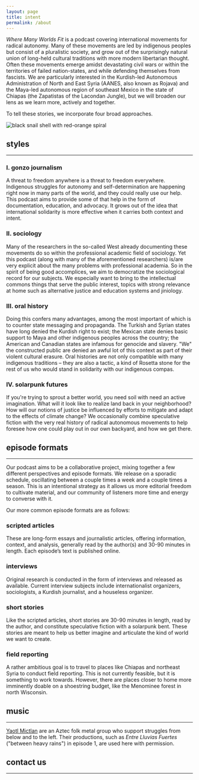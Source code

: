 ```yaml
---
layout: page
title: intent
permalink: /about
---
```


*Where Many Worlds Fit* is a podcast covering international movements for
radical autonomy. Many of these movements are led by indigenous peoples but
consist of a pluralistic society, and grow out of the surprisingly natural
union of long-held cultural traditions with more modern libertarian thought.
Often these movements emerge amidst devastating civil wars or within the
territories of failed nation-states, and while defending themselves from
fascists. We are particularly interested in the Kurdish-led Autonomous
Administration of North and East Syria (AANES, also known as Rojava) and the
Maya-led autonomous region of southeast Mexico in the state of Chiapas (the
Zapatistas of the Lacondan Jungle), but we will broaden our lens as we learn
more, actively and together.

To tell these stories, we incorporate four broad approaches.

<div class="featured-image">
  <img src="https://manyworldspod.github.io/assets/img/snail.jpg" alt="black snail shell with red-orange spiral" title="black snail shell with red-orange spiral">
</div>

## styles

---

### I. gonzo journalism

A threat to freedom anywhere is a threat to freedom everywhere. Indigenous
struggles for autonomy and self-determination are happening right now in many
parts of the world, and they could really use our help. This podcast aims to
provide some of that help in the form of documentation, education, and
advocacy. It grows out of the idea that international solidarity is more
effective when it carries both context and intent.

### II. sociology

Many of the researchers in the so-called West already documenting these
movements do so within the professional academic field of sociology. Yet this
podcast (along with many of the aforementioned researchers) is/are very
explicit about the many problems with professional academia. So in the spirit
of being good accomplices, we aim to democratize the sociological record for
our subjects. We especially want to bring to the intellectual commons things
that serve the public interest, topics with strong relevance at home such as
alternative justice and education systems and jiniology.

### III. oral history

Doing this confers many advantages, among the most important of which is to
counter state messaging and propaganda. The Turkish and Syrian states have long
denied the Kurdish right to exist; the Mexican state denies basic support to
Maya and other indigenous peoples across the country; the American and Canadian
states are infamous for genocide and slavery. "We" the constructed public are
denied an awful lot of this context as part of their violent cultural erasure.
Oral histories are not only compatible with many indigenous traditions – they
are also a tactic, a kind of Rosetta stone for the rest of us who would stand
in solidarity with our indigenous compas.

### IV. solarpunk futures

If you're trying to sprout a better world, you need soil with need an active
imagination. What will it look like to realize land back in your neighborhood?
How will our notions of justice be influenced by efforts to mitigate and adapt
to the effects of climate change? We occasionally combine speculative fiction
with the very real history of radical autonomous movements to help foresee how
one could play out in our own backyard, and how we get there.

## episode formats

---

Our podcast aims to be a collaborative project, mixing together a few different
perspectives and episode formats. We release on a sporadic schedule,
oscillating between a couple times a week and a couple times a season. This is
an intentional strategy as it allows us more editorial freedom to cultivate
material, and our community of listeners more time and energy to converse
with it.

Our more common episode formats are as follows:

### scripted articles

These are long-form essays and journalistic articles, offering information,
context, and analysis, generally read by the author(s) and 30-90 minutes in
length. Each episode’s text is published online.

### interviews

Original research is conducted in the form of interviews and released as
available. Current interview subjects include internationalist organizers,
sociologists, a Kurdish journalist, and a houseless organizer.

### short stories

Like the scripted articles, short stories are 30-90 minutes in length, read by
the author, and constitute speculative fiction with a solarpunk bent. These
stories are meant to help us better imagine and articulate the kind of world we
want to create.

### field reporting

A rather ambitious goal is to travel to places like Chiapas and northeast Syria
to conduct field reporting. This is not currently feasible, but it is something
to work towards. However, there are places closer to home more imminently
doable on a shoestring budget, like the Menominee forest in north Wisconsin.

## music

---

[Yaotl Mictlan](https://yaotlmictlan.bandcamp.com/) are an Aztec folk metal
group who support struggles from below and to the left. Their productions,
such as *Entre Lluvias Fuertes* ("between heavy rains") in episode 1, are
used here with permission.

## contact us

---
